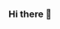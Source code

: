 ### Hi there 👋

<!--
**nynkevoermans/nynkevoermans** is a ✨ _special_ ✨ repository because its `README.md` (this file) appears on your GitHub profile.

Here are some ideas to get you started:

- 🔭 I’m currently working on my Github skills
- 🌱 I’m currently learning Github
- 👯 I’m looking to collaborate on branches
- 🤔 I’m looking for help with Github
- 💬 Ask me about birds
- 📫 How to reach me: 
- 😄 Pronouns: ...
- ⚡ Fun fact: I love Ambers birds
-->
